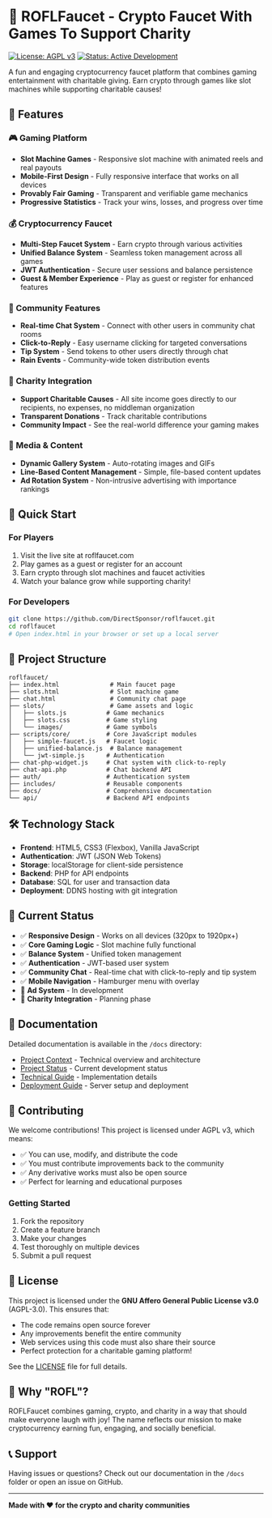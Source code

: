 # 🎰 ROFLFaucet - Crypto Faucet With Games To Support Charity

[![License: AGPL v3](https://img.shields.io/badge/License-AGPL_v3-blue.svg)](https://www.gnu.org/licenses/agpl-3.0)
[![Status: Active Development](https://img.shields.io/badge/Status-Active_Development-green.svg)](#)

A fun and engaging cryptocurrency faucet platform that combines gaming entertainment with charitable giving. Earn crypto through games like slot machines while supporting charitable causes!

## 🌟 Features

### 🎮 Gaming Platform
- **Slot Machine Games** - Responsive slot machine with animated reels and real payouts
- **Mobile-First Design** - Fully responsive interface that works on all devices
- **Provably Fair Gaming** - Transparent and verifiable game mechanics
- **Progressive Statistics** - Track your wins, losses, and progress over time

### 💰 Cryptocurrency Faucet
- **Multi-Step Faucet System** - Earn crypto through various activities
- **Unified Balance System** - Seamless token management across all games
- **JWT Authentication** - Secure user sessions and balance persistence
- **Guest & Member Experience** - Play as guest or register for enhanced features

### 💬 Community Features
- **Real-time Chat System** - Connect with other users in community chat rooms
- **Click-to-Reply** - Easy username clicking for targeted conversations
- **Tip System** - Send tokens to other users directly through chat
- **Rain Events** - Community-wide token distribution events

### 🎯 Charity Integration
- **Support Charitable Causes** - All site income goes directly to our recipients, no expenses, no middleman organization
- **Transparent Donations** - Track charitable contributions
- **Community Impact** - See the real-world difference your gaming makes

### 🎨 Media & Content
- **Dynamic Gallery System** - Auto-rotating images and GIFs
- **Line-Based Content Management** - Simple, file-based content updates
- **Ad Rotation System** - Non-intrusive advertising with importance rankings

## 🚀 Quick Start

### For Players
1. Visit the live site at roflfaucet.com
2. Play games as a guest or register for an account
3. Earn crypto through slot machines and faucet activities
4. Watch your balance grow while supporting charity!

### For Developers
```bash
git clone https://github.com/DirectSponsor/roflfaucet.git
cd roflfaucet
# Open index.html in your browser or set up a local server
```

## 📁 Project Structure

```
roflfaucet/
├── index.html              # Main faucet page
├── slots.html              # Slot machine game
├── chat.html               # Community chat page
├── slots/                  # Game assets and logic
│   ├── slots.js           # Game mechanics
│   ├── slots.css          # Game styling
│   └── images/            # Game symbols
├── scripts/core/          # Core JavaScript modules
│   ├── simple-faucet.js   # Faucet logic
│   ├── unified-balance.js  # Balance management
│   └── jwt-simple.js      # Authentication
├── chat-php-widget.js     # Chat system with click-to-reply
├── chat-api.php           # Chat backend API
├── auth/                  # Authentication system
├── includes/              # Reusable components
├── docs/                  # Comprehensive documentation
└── api/                   # Backend API endpoints
```

## 🛠️ Technology Stack

- **Frontend**: HTML5, CSS3 (Flexbox), Vanilla JavaScript
- **Authentication**: JWT (JSON Web Tokens)
- **Storage**: localStorage for client-side persistence
- **Backend**: PHP for API endpoints
- **Database**: SQL for user and transaction data
- **Deployment**: DDNS hosting with git integration

## 🎯 Current Status

- ✅ **Responsive Design** - Works on all devices (320px to 1920px+)
- ✅ **Core Gaming Logic** - Slot machine fully functional
- ✅ **Balance System** - Unified token management
- ✅ **Authentication** - JWT-based user system
- ✅ **Community Chat** - Real-time chat with click-to-reply and tip system
- ✅ **Mobile Navigation** - Hamburger menu with overlay
- 🔄 **Ad System** - In development
- 🔄 **Charity Integration** - Planning phase

## 📖 Documentation

Detailed documentation is available in the `/docs` directory:

- [Project Context](docs/PROJECT_CONTEXT.md) - Technical overview and architecture
- [Project Status](docs/PROJECT_STATUS.md) - Current development status
- [Technical Guide](TECHNICAL_GUIDE.md) - Implementation details
- [Deployment Guide](docs/DEPLOYMENT_BEST_PRACTICES.md) - Server setup and deployment

## 🤝 Contributing

We welcome contributions! This project is licensed under AGPL v3, which means:

- ✅ You can use, modify, and distribute the code
- ✅ You must contribute improvements back to the community
- ✅ Any derivative works must also be open source
- ✅ Perfect for learning and educational purposes

### Getting Started
1. Fork the repository
2. Create a feature branch
3. Make your changes
4. Test thoroughly on multiple devices
5. Submit a pull request

## 📜 License

This project is licensed under the **GNU Affero General Public License v3.0** (AGPL-3.0). This ensures that:

- The code remains open source forever
- Any improvements benefit the entire community
- Web services using this code must also share their source
- Perfect protection for a charitable gaming platform!

See the [LICENSE](LICENSE) file for full details.

## 🎪 Why "ROFL"?

ROFLFaucet combines gaming, crypto, and charity in a way that should make everyone laugh with joy! The name reflects our mission to make cryptocurrency earning fun, engaging, and socially beneficial.

## 📞 Support

Having issues or questions? Check out our documentation in the `/docs` folder or open an issue on GitHub.

---

**Made with ❤️ for the crypto and charity communities**
